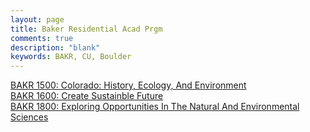 ```yaml
---
layout: page
title: Baker Residential Acad Prgm
comments: true
description: "blank"
keywords: BAKR, CU, Boulder
---
```

<body>
<div><a href="../../courses/BAKR-1500">BAKR 1500: Colorado: History, Ecology, And Environment</a></div>
<div><a href="../../courses/BAKR-1600">BAKR 1600: Create Sustainble Future</a></div>
<div><a href="../../courses/BAKR-1800">BAKR 1800: Exploring Opportunities In The Natural And Environmental Sciences</a></div>
</body>